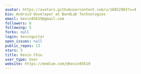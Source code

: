```yaml
---
avatar: https://avatars.githubusercontent.com/u/18852983?v=4
bio: Android Developer at BandLab Technologies
email: kevin85619@gmail.com
followers: 8
following: 5
forks: null
login: kevinguitar
open_issues: null
public_repos: 13
stars: 5
title: Kevin Chiu
user_type: User
website: https://medium.com/@kevin85619
---
```

